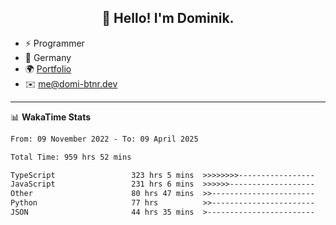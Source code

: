 <h2 align="center">👋 Hello! I'm Dominik.</h2>

- ⚡ Programmer
- 📍 Germany
- 🌍 [Portfolio](https://domi-btnr.dev)
- ✉️ [me@domi-btnr.dev](mailto://me@domi-btnr.dev)

---
📊 **WakaTime Stats**
<!--START_SECTION:waka-->

```txt
From: 09 November 2022 - To: 09 April 2025

Total Time: 959 hrs 52 mins

TypeScript                 323 hrs 5 mins  >>>>>>>>-----------------   33.66 %
JavaScript                 231 hrs 6 mins  >>>>>>-------------------   24.08 %
Other                      80 hrs 47 mins  >>-----------------------   08.42 %
Python                     77 hrs          >>-----------------------   08.02 %
JSON                       44 hrs 35 mins  >------------------------   04.65 %
```

<!--END_SECTION:waka-->
